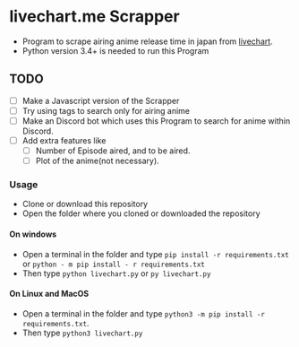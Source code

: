 # livechart.me Scrapper

+ Program to scrape airing anime release time in japan from [livechart](https://livechart.me/).
+ Python version 3.4+ is needed to run this Program
## TODO

  - [ ] Make a Javascript version of the Scrapper
  - [ ] Try using tags to search only for airing anime
  - [ ] Make an Discord bot which uses this Program to search for anime within Discord.
  - [ ] Add extra features like
      - [ ] Number of Episode aired, and to be aired.
      - [ ] Plot of the anime(not necessary).

### Usage

- Clone or download this repository
- Open the folder where you cloned or downloaded the repository
#### On windows
 - Open a terminal in the folder and type `pip install -r requirements.txt` or `python - m pip install - r requirements.txt`
 - Then type  `python livechart.py` or `py livechart.py`

 #### On Linux and MacOS
 - Open a terminal in the folder and type `python3 -m pip install -r requirements.txt`.
 - Then type `python3 livechart.py`  
